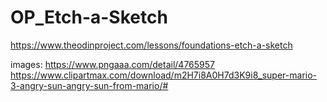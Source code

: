# OP_Etch-a-Sketch

https://www.theodinproject.com/lessons/foundations-etch-a-sketch


images:
https://www.pngaaa.com/detail/4765957
https://www.clipartmax.com/download/m2H7i8A0H7d3K9i8_super-mario-3-angry-sun-angry-sun-from-mario/#
